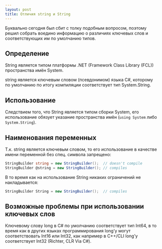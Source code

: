 ```yaml
---
layout: post
title: Отличия string и String
---
```


Буквально сегодня был сбит с толку подобным вопросом, поэтому решил собрать воедино информацию о различиях ключевых слов и соответствующих им по умолчанию типов.

## Определение

String является типом платформы .NET (Framework Class Library (FCL)) пространства имён System.

string является ключевым словом (псевдонимом) языка C#, которому по умолчанию по итогу компиляции соответствует тип System.String.

## Использование

Следствием того, что String является типом сборки System, его использование обязует указание пространства имён (`using System` либо `System.String`).

## Наименования переменных

Т.к. string является ключевым словом, то его использование в качестве имени переменной без спец. символа запрещено:

```c#
StringBuilder string = new StringBuilder();  // doesn't compile 
StringBuilder @string = new StringBuilder(); // compiles 
```

В то время как на использование String никаких ограничений не накладывается:

```c#
StringBuilder String = new StringBuilder();  // compiles
```

## Возможные проблемы при использовании ключевых слов

Ключевому слову long в C# по умолчанию соответствует тип Int64, в то время как в других языках программирования long'у могут соответствовать Int16 или Int32, как например в C++/CLI long'у соответствует Int32 (Richter, CLR Via C#).